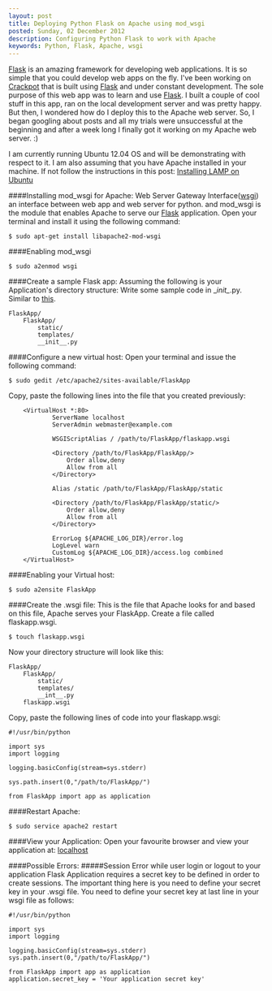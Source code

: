 ```yaml
---
layout: post
title: Deploying Python Flask on Apache using mod_wsgi
posted: Sunday, 02 December 2012
description: Configuring Python Flask to work with Apache
keywords: Python, Flask, Apache, wsgi
---
```


[Flask](http://flask.pocoo.org) is an amazing framework for developing web applications. It is so simple that you could develop web apps on the fly. I've been working on [Crackpot](http://github.com/swaroopsm/Crackpot) that is built using [Flask](http://flask.pocoo.org) and under constant development. The sole purpose of this web app was to learn and use [Flask](http://flask.pocoo.org). I built a couple of cool stuff in this app, ran on the local development server and was pretty happy. But then, I wondered how do I deploy this to the Apache web server. So, I began googling about posts and all my trials were unsuccessful at the beginning and after a week long I finally got it working on my Apache web server. :)

I am currently running Ubuntu 12.04 OS and will be demonstrating with respect to it. I am also assuming that you have Apache installed in your machine. If not follow the instructions in this post: [Installing LAMP on Ubuntu](http://zwaroop.wordpress.com/2011/12/31/installing-lamp-on-ubuntu/)


####Installing mod_wsgi for Apache:
Web Server Gateway Interface([wsgi](http://en.wikipedia.org/wiki/Web_Server_Gateway_Interface)) an interface between web app and web server for python. and mod_wsgi is the module that enables Apache to serve our [Flask](http://flask.pocoo.org) application. Open your terminal and install it using the following command:

<pre class="highlight"><code class="vi">$ sudo apt-get install libapache2-mod-wsgi
</code></pre>

####Enabling mod_wsgi

<pre class="highlight"><code class="vi">$ sudo a2enmod wsgi
</code></pre>
		
####Create a sample Flask app:
Assuming the following is your Application's directory structure:
Write some sample code in \__init\__.py. Similar to [this](http://flask.pocoo.org).

<pre class="highlight"><code class="vi">FlaskApp/
	FlaskApp/
		static/
		templates/
		__init__.py
</code></pre>
			
####Configure a new virtual host:
Open your terminal and issue the following command:

<pre class="highlight"><code class="vi">$ sudo gedit /etc/apache2/sites-available/FlaskApp
</code></pre>
		
Copy, paste the following lines into the file that you created previously:

		<VirtualHost *:80>
				ServerName localhost
				ServerAdmin webmaster@example.com

				WSGIScriptAlias / /path/to/FlaskApp/flaskapp.wsgi

				<Directory /path/to/FlaskApp/FlaskApp/>	
			  		Order allow,deny
			  		Allow from all
				</Directory>

				Alias /static /path/to/FlaskApp/FlaskApp/static

				<Directory /path/to/FlaskApp/FlaskApp/static/>
		  			Order allow,deny
		  			Allow from all
				</Directory>

				ErrorLog ${APACHE_LOG_DIR}/error.log
				LogLevel warn
				CustomLog ${APACHE_LOG_DIR}/access.log combined
		</VirtualHost>
		
####Enabling your Virtual host:

<pre class="highlight"><code class="vi">$ sudo a2ensite FlaskApp
</code></pre>

####Create the .wsgi file:
This is the file that Apache looks for and based on this file, Apache serves your FlaskApp. Create a file called flaskapp.wsgi.

<pre class="highlight"><code class="vi">$ touch flaskapp.wsgi
</code></pre>
		
Now your directory structure will look like this:

<pre class="highlight"><code class="vi">FlaskApp/
	FlaskApp/
		static/
		templates/
		__int__.py
	flaskapp.wsgi
</code></pre>
			
Copy, paste the following lines of code into your flaskapp.wsgi:

<pre class="highlight"><code class="vi">#!/usr/bin/python

import sys
import logging

logging.basicConfig(stream=sys.stderr)

sys.path.insert(0,"/path/to/FlaskApp/")

from FlaskApp import app as application
</code></pre>
####Restart Apache:

<pre class="highlight"><code class="vi">$ sudo service apache2 restart
</code></pre>
		
####View your Application:
Open your favourite browser and view your application at: [localhost](http://localhost)

####Possible Errors:
#####Session Error while user login or logout to your application
Flask Application requires a secret key to be defined in order to create sessions. The important thing here is you need to define your secret key in your .wsgi file. You need to define your secret key at last line in your wsgi file as follows:

<pre class="highlight"><code class="vi">#!/usr/bin/python

import sys
import logging

logging.basicConfig(stream=sys.stderr)
sys.path.insert(0,"/path/to/FlaskApp/")

from FlaskApp import app as application
application.secret_key = 'Your application secret key'
</code></pre>
